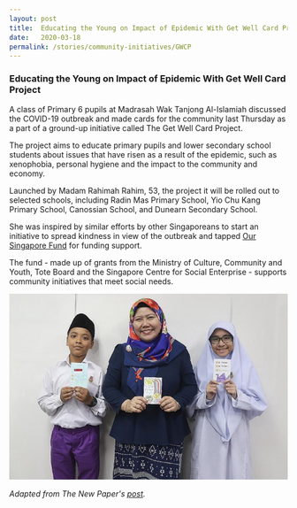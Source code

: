 ```yaml
---
layout: post
title:  Educating the Young on Impact of Epidemic With Get Well Card Project
date:   2020-03-18
permalink: /stories/community-initiatives/GWCP
---
```


### Educating the Young on Impact of Epidemic With Get Well Card Project

A class of Primary 6 pupils at Madrasah Wak Tanjong Al-Islamiah discussed the COVID-19 outbreak and made cards for the community last Thursday as a part of a ground-up initiative called The Get Well Card Project.

The project aims to educate primary pupils and lower secondary school students about issues that have risen as a result of the epidemic, such as xenophobia, personal hygiene and the impact to the community and economy.

Launched by Madam Rahimah Rahim, 53, the project it will be rolled out to selected schools, including Radin Mas Primary School, Yio Chu Kang Primary School, Canossian School, and Dunearn Secondary School.

She was inspired by similar efforts by other Singaporeans to start an initiative to spread kindness in view of the outbreak and tapped [Our Singapore Fund](https://www.sg/oursingaporefund) for funding support.

The fund - made up of grants from the Ministry of Culture, Community and Youth, Tote Board and the Singapore Centre for Social Enterprise - supports community initiatives that meet social needs.

![GSCP](/images/stories/GWSP.jpg/)

_Adapted from The New Paper's [post](https://www.tnp.sg/news/singapore/educating-young-impact-epidemic-get-well-card-project)._
